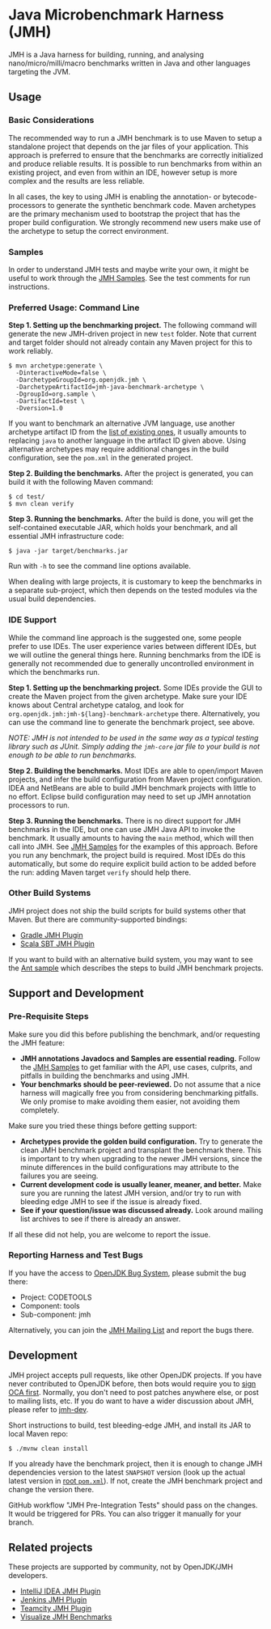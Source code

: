 # Java Microbenchmark Harness (JMH)

JMH is a Java harness for building, running, and analysing nano/micro/milli/macro benchmarks
written in Java and other languages targeting the JVM.

## Usage

### Basic Considerations

The recommended way to run a JMH benchmark is to use Maven to setup a standalone project
that depends on the jar files of your application. This approach is preferred to ensure that
the benchmarks are correctly initialized and produce reliable results. It is possible to run
benchmarks from within an existing project, and even from within an IDE, however setup is more
complex and the results are less reliable.

In all cases, the key to using JMH is enabling the annotation- or bytecode-processors to
generate the synthetic benchmark code. Maven archetypes are the primary mechanism used
to bootstrap the project that has the proper build configuration. We strongly recommend new
users make use of the archetype to setup the correct environment.

### Samples

In order to understand JMH tests and maybe write your own, it might be useful
to work through the [JMH Samples](https://github.com/openjdk/jmh/tree/master/jmh-samples/src/main/java/org/openjdk/jmh/samples). See the test comments for run instructions.

### Preferred Usage: Command Line

**Step 1. Setting up the benchmarking project.** The following command will generate the new JMH-driven project in new `test` folder. Note that current and target folder should not already contain any Maven project for this to work reliably.

    $ mvn archetype:generate \
      -DinteractiveMode=false \
      -DarchetypeGroupId=org.openjdk.jmh \
      -DarchetypeArtifactId=jmh-java-benchmark-archetype \
      -DgroupId=org.sample \
      -DartifactId=test \
      -Dversion=1.0

If you want to benchmark an alternative JVM language, use another archetype artifact ID from the
[list of existing ones](https://repo.maven.apache.org/maven2/org/openjdk/jmh/), it usually amounts
to replacing `java` to another language in the artifact ID given above. Using alternative archetypes
may require additional changes in the build configuration, see the `pom.xml` in the generated project.

**Step 2. Building the benchmarks.** After the project is generated, you can build it with the following
Maven command:

    $ cd test/
    $ mvn clean verify

**Step 3. Running the benchmarks.** After the build is done, you will get the self-contained executable JAR,
which holds your benchmark, and all essential JMH infrastructure code:

    $ java -jar target/benchmarks.jar

Run with `-h` to see the command line options available.

When dealing with large projects, it is customary to keep the benchmarks in a separate sub-project,
which then depends on the tested modules via the usual build dependencies.

### IDE Support

While the command line approach is the suggested one, some people prefer to use IDEs.
The user experience varies between different IDEs, but we will outline the general things here.
Running benchmarks from the IDE is generally not recommended due to generally uncontrolled environment
in which the benchmarks run.

**Step 1. Setting up the benchmarking project.** Some IDEs provide the GUI to create the Maven project
from the given archetype. Make sure your IDE knows about Central archetype catalog, and look for
`org.openjdk.jmh:jmh-${lang}-benchmark-archetype` there. Alternatively, you can use the command line
to generate the benchmark project, see above.

_NOTE: JMH is not intended to be used in the same way as a typical testing library such as JUnit.
Simply adding the `jmh-core` jar file to your build is not enough to be able to run benchmarks._

**Step 2. Building the benchmarks.** Most IDEs are able to open/import Maven projects, and infer
the build configuration from Maven project configuration. IDEA and NetBeans are able to build
JMH benchmark projects with little to no effort. Eclipse build configuration may need to set up
JMH annotation processors to run.

**Step 3. Running the benchmarks.** There is no direct support for JMH benchmarks in the IDE, but
one can use JMH Java API to invoke the benchmark. It usually amounts to having the `main` method,
which will then call into JMH. See [JMH Samples](https://github.com/openjdk/jmh/tree/master/jmh-samples/src/main/java/org/openjdk/jmh/samples)
for the examples of this approach. Before you run any benchmark, the project build is required.
Most IDEs do this automatically, but some do require explicit build action to be added before
the run: adding Maven target `verify` should help there.

### Other Build Systems

JMH project does not ship the build scripts for build systems other that Maven. But there are
community-supported bindings:
 - [Gradle JMH Plugin](https://github.com/melix/jmh-gradle-plugin)
 - [Scala SBT JMH Plugin](https://github.com/ktoso/sbt-jmh)

If you want to build with an alternative build system, you may want to see the
[Ant sample](https://github.com/openjdk/jmh/tree/master/jmh-ant-sample) which describes
the steps to build JMH benchmark projects.

## Support and Development

### Pre-Requisite Steps

Make sure you did this before publishing the benchmark, and/or requesting the JMH feature:

 - **JMH annotations Javadocs and Samples are essential reading.** Follow the [JMH Samples](https://github.com/openjdk/jmh/tree/master/jmh-samples/src/main/java/org/openjdk/jmh/samples)
   to get familiar with the API, use cases, culprits, and pitfalls in building the benchmarks
   and using JMH.
 - **Your benchmarks should be peer-reviewed.** Do not assume that a nice harness will magically
   free you from considering benchmarking pitfalls. We only promise to make avoiding them easier,
   not avoiding them completely.

Make sure you tried these things before getting support:

 - **Archetypes provide the golden build configuration.** Try to generate the clean JMH benchmark
   project and transplant the benchmark there. This is important to try when upgrading to the newer
   JMH versions, since the minute differences in the build configurations may attribute to the
   failures you are seeing.
 - **Current development code is usually leaner, meaner, and better.** Make sure you are running
   the latest JMH version, and/or try to run with bleeding edge JMH to see if the issue is already
   fixed.
 - **See if your question/issue was discussed already.** Look around mailing list archives to see if
   there is already an answer.

If all these did not help, you are welcome to report the issue.

### Reporting Harness and Test Bugs

If you have the access to [OpenJDK Bug System](https://bugs.openjdk.org/browse/CODETOOLS-7902762?jql=project%20%3D%20CODETOOLS%20AND%20resolution%20%3D%20Unresolved%20AND%20component%20%3D%20tools%20AND%20Subcomponent%20%3D%20jmh), please submit the bug there:
 * Project: CODETOOLS
 * Component: tools
 * Sub-component: jmh

Alternatively, you can join the [JMH Mailing List](https://mail.openjdk.org/mailman/listinfo/jmh-dev) and report the bugs there.

## Development

JMH project accepts pull requests, like other OpenJDK projects.
If you have never contributed to OpenJDK before, then bots would require you to [sign OCA first](http://openjdk.org/contribute).
Normally, you don't need to post patches anywhere else, or post to mailing lists, etc.
If you do want to have a wider discussion about JMH, please refer to [jmh-dev](https://mail.openjdk.org/mailman/listinfo/jmh-dev).

Short instructions to build, test bleeding-edge JMH, and install its JAR to local Maven repo:

    $ ./mvnw clean install

If you already have the benchmark project, then it is enough to change JMH dependencies version
to the latest `SNAPSHOT` version (look up the actual latest version in [root `pom.xml`](https://github.com/openjdk/jmh/blob/master/pom.xml)). If not, create the JMH benchmark project and change the version there.

GitHub workflow "JMH Pre-Integration Tests" should pass on the changes. It would be triggered
for PRs. You can also trigger it manually for your branch.

## Related projects

These projects are supported by community, not by OpenJDK/JMH developers.

 - [IntelliJ IDEA JMH Plugin](https://github.com/artyushov/idea-jmh-plugin)
 - [Jenkins JMH Plugin](https://github.com/brianfromoregon/jmh-plugin)
 - [Teamcity JMH Plugin](https://github.com/presidentio/teamcity-plugin-jmh)
 - [Visualize JMH Benchmarks](https://github.com/jzillmann/jmh-visualizer)
